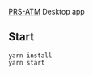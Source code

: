 [PRS-ATM](https://github.com/Press-One/prs-atm) Desktop app

## Start
```
yarn install
yarn start
```
